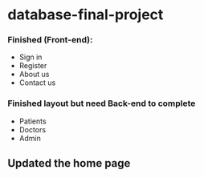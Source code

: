 # database-final-project
### Finished (Front-end): 

* Sign in
* Register
* About us
* Contact us

### Finished layout but need Back-end to complete

* Patients
* Doctors
* Admin

## Updated the home page
